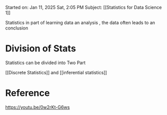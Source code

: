 Started on:  Jan 11, 2025 Sat, 2:05 PM
Subject: [[Statistics for Data Science 1]]

Statistics in part of learning data an analysis , the data  often leads to an conclusion

# Division of Stats
Statistics can be divided into Two Part

[[Discrete Statistics]] and [[inferential statistics]]

# Reference
https://youtu.be/0w2rKt-G6ws